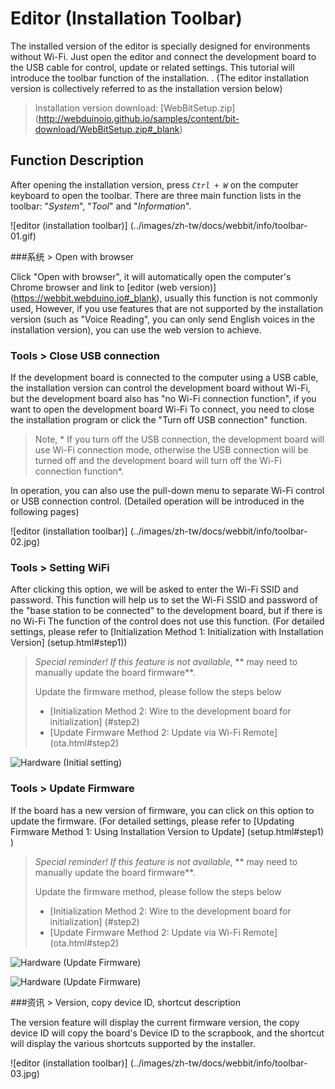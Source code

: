 # Editor (Installation Toolbar)

The installed version of the editor is specially designed for environments without Wi-Fi. Just open the editor and connect the development board to the USB cable for control, update or related settings. This tutorial will introduce the toolbar function of the installation. . (The editor installation version is collectively referred to as the installation version below)

> Installation version download: [WebBitSetup.zip] (http://webduinoio.github.io/samples/content/bit-download/WebBitSetup.zip#_blank)

## Function Description

After opening the installation version, press *`Ctrl + W`* on the computer keyboard to open the toolbar. There are three main function lists in the toolbar: "*System*", "*Tool*" and "*Information*".

![editor (installation toolbar)] (../images/zh-tw/docs/webbit/info/toolbar-01.gif)

###系统 > Open with browser

Click "Open with browser", it will automatically open the computer's Chrome browser and link to [editor (web version)] (https://webbit.webduino.io#_blank), usually this function is not commonly used, However, if you use features that are not supported by the installation version (such as "Voice Reading", you can only send English voices in the installation version), you can use the web version to achieve.

### Tools > Close USB connection

If the development board is connected to the computer using a USB cable, the installation version can control the development board without Wi-Fi, but the development board also has "no Wi-Fi connection function", if you want to open the development board Wi-Fi To connect, you need to close the installation program or click the "Turn off USB connection" function.

> Note, * If you turn off the USB connection, the development board will use Wi-Fi connection mode, otherwise the USB connection will be turned off and the development board will turn off the Wi-Fi connection function*.

In operation, you can also use the pull-down menu to separate Wi-Fi control or USB connection control. (Detailed operation will be introduced in the following pages)

![editor (installation toolbar)] (../images/zh-tw/docs/webbit/info/toolbar-02.jpg)

### Tools > Setting WiFi

After clicking this option, we will be asked to enter the Wi-Fi SSID and password. This function will help us to set the Wi-Fi SSID and password of the "base station to be connected" to the development board, but if there is no Wi-Fi The function of the control does not use this function. (For detailed settings, please refer to [Initialization Method 1: Initialization with Installation Version] (setup.html#step1))


> *Special reminder! If this feature is not available*, ** may need to manually update the board firmware**.
>
> Update the firmware method, please follow the steps below
>
> - [Initialization Method 2: Wire to the development board for initialization] (#step2)
> - [Update Firmware Method 2: Update via Wi-Fi Remote] (ota.html#step2)


![Hardware (Initial setting)](../images/zh-tw/docs/webbit/info/setup-03.jpg)

### Tools > Update Firmware

If the board has a new version of firmware, you can click on this option to update the firmware. (For detailed settings, please refer to [Updating Firmware Method 1: Using Installation Version to Update] (setup.html#step1) )


> *Special reminder! If this feature is not available*, ** may need to manually update the board firmware**.
>
> Update the firmware method, please follow the steps below
>
> - [Initialization Method 2: Wire to the development board for initialization] (#step2)
> - [Update Firmware Method 2: Update via Wi-Fi Remote] (ota.html#step2)

![Hardware (Update Firmware)](../images/zh-tw/docs/webbit/info/ota-04.jpg)

![Hardware (Update Firmware)](../images/zh-tw/docs/webbit/info/ota-02.jpg)

###资讯 > Version, copy device ID, shortcut description

The version feature will display the current firmware version, the copy device ID will copy the board's Device ID to the scrapbook, and the shortcut will display the various shortcuts supported by the installer.

![editor (installation toolbar)] (../images/zh-tw/docs/webbit/info/toolbar-03.jpg)